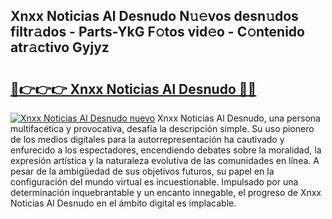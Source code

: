 ## Xnxx Noticias Al Desnudo N𝚞𝚎vos desn𝚞dos filtr𝚊dos - Parts-YkG F𝚘tos vid𝚎o - C𝚘ntenido atr𝚊ctivo Gyjyz

# <h2><a href="http://mbbqe5j.tromn.icu/?c=Xnxx+Noticias+Al+Desnudo">🔗👉👉👉 Xnxx Noticias Al Desnudo 🔗🔗</a></h2>

[![Xnxx Noticias Al Desnudo nuevo](https://i.imgur.com/pEAQMta.gif)](http://mbbqe5j.tromn.icu/?c=Xnxx+Noticias+Al+Desnudo)
Xnxx Noticias Al Desnudo, una persona multifacética y provocativa, desafía la descripción simple. Su uso pionero de los medios digitales para la autorrepresentación ha cautivado y enfurecido a los espectadores, encendiendo debates sobre la moralidad, la expresión artística y la naturaleza evolutiva de las comunidades en línea. A pesar de la ambigüedad de sus objetivos futuros, su papel en la configuración del mundo virtual es incuestionable. Impulsado por una determinación inquebrantable y un encanto innegable, el progreso de Xnxx Noticias Al Desnudo en el ámbito digital es implacable.
